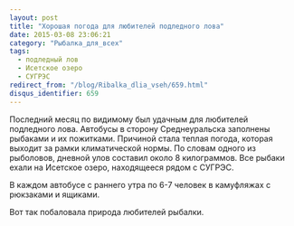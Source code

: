 ```yaml
---
layout: post
title: "Хорошая погода для любителей подледного лова"
date: 2015-03-08 23:06:21
category: "Рыбалка_для_всех"
tags:
  - подледный лов
  - Исетское озеро
  - СУГРЭС
redirect_from: "/blog/Ribalka_dlia_vseh/659.html"
disqus_identifier: 659
---
```

Последний месяц по видимому был удачным для любителей подледного лова.
Автобусы в сторону Среднеуральска заполнены рыбаками и их пожитками.
Причиной стала теплая погода, которая выходит за рамки климатической
нормы. По словам одного из рыболовов, дневной улов составил около 8
килограммов. Все рыбаки ехали на Исетское озеро, находящееся рядом с
СУГРЭС.

В каждом автобусе с раннего утра по 6-7 человек в камуфляжах с рюкзаками
и ящиками.

Вот так побаловала природа любителей рыбалки.

